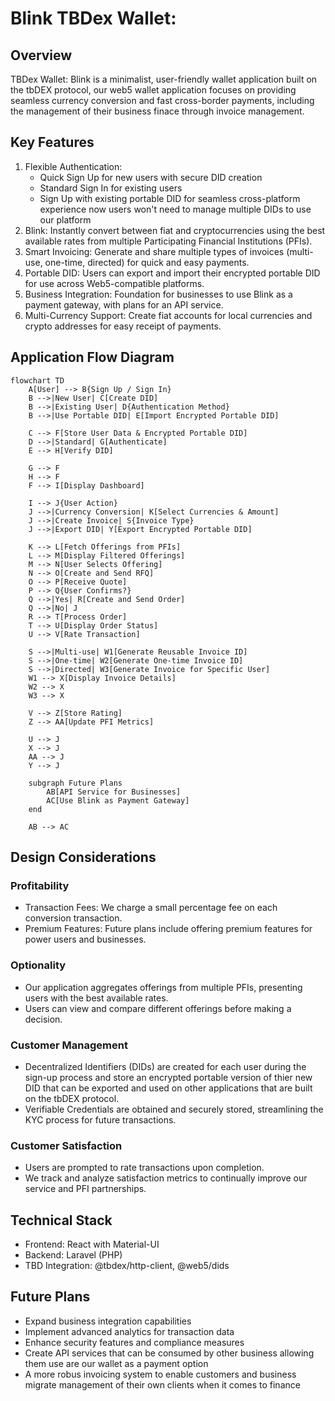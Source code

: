 # Blink TBDex Wallet:

## Overview
TBDex Wallet: Blink is a minimalist, user-friendly wallet application built on the tbDEX protocol, our web5 wallet application focuses on providing seamless currency conversion and fast cross-border payments, including the management of their business finace through invoice management.


## Key Features
1. Flexible Authentication: 
   - Quick Sign Up for new users with secure DID creation
   - Standard Sign In for existing users
   - Sign Up with existing portable DID for seamless cross-platform experience now users won't need to manage multiple DIDs to use our platform
2. Blink: Instantly convert between fiat and cryptocurrencies using the best available rates from multiple Participating Financial Institutions (PFIs).
3. Smart Invoicing: Generate and share multiple types of invoices (multi-use, one-time, directed) for quick and easy payments.
4. Portable DID: Users can export and import their encrypted portable DID for use across Web5-compatible platforms.
5. Business Integration: Foundation for businesses to use Blink as a payment gateway, with plans for an API service.
6. Multi-Currency Support: Create fiat accounts for local currencies and crypto addresses for easy receipt of payments.
## Application Flow Diagram

```mermaid
flowchart TD
    A[User] --> B{Sign Up / Sign In}
    B -->|New User| C[Create DID]
    B -->|Existing User| D{Authentication Method}
    B -->|Use Portable DID| E[Import Encrypted Portable DID]
    
    C --> F[Store User Data & Encrypted Portable DID]
    D -->|Standard| G[Authenticate]
    E --> H[Verify DID]
    
    G --> F
    H --> F
    F --> I[Display Dashboard]

    I --> J{User Action}
    J -->|Currency Conversion| K[Select Currencies & Amount]
    J -->|Create Invoice| S{Invoice Type}
    J -->|Export DID| Y[Export Encrypted Portable DID]

    K --> L[Fetch Offerings from PFIs]
    L --> M[Display Filtered Offerings]
    M --> N[User Selects Offering]
    N --> O[Create and Send RFQ]
    O --> P[Receive Quote]
    P --> Q{User Confirms?}
    Q -->|Yes| R[Create and Send Order]
    Q -->|No| J
    R --> T[Process Order]
    T --> U[Display Order Status]
    U --> V[Rate Transaction]

    S -->|Multi-use| W1[Generate Reusable Invoice ID]
    S -->|One-time| W2[Generate One-time Invoice ID]
    S -->|Directed| W3[Generate Invoice for Specific User]
    W1 --> X[Display Invoice Details]
    W2 --> X
    W3 --> X

    V --> Z[Store Rating]
    Z --> AA[Update PFI Metrics]

    U --> J
    X --> J
    AA --> J
    Y --> J

    subgraph Future Plans
        AB[API Service for Businesses]
        AC[Use Blink as Payment Gateway]
    end

    AB --> AC
```


## Design Considerations

### Profitability
* Transaction Fees: We charge a small percentage fee on each conversion transaction.
* Premium Features: Future plans include offering premium features for power users and businesses.

### Optionality
* Our application aggregates offerings from multiple PFIs, presenting users with the best available rates.
* Users can view and compare different offerings before making a decision.

### Customer Management
* Decentralized Identifiers (DIDs) are created for each user during the sign-up process and store an encrypted portable version of thier new DID that can be exported and used on other applications that are built on the tbDEX protocol.
* Verifiable Credentials are obtained and securely stored, streamlining the KYC process for future transactions.

### Customer Satisfaction
* Users are prompted to rate transactions upon completion.
* We track and analyze satisfaction metrics to continually improve our service and PFI partnerships.

## Technical Stack
* Frontend: React with Material-UI
* Backend: Laravel (PHP)
* TBD Integration: @tbdex/http-client, @web5/dids



## Future Plans
* Expand business integration capabilities
* Implement advanced analytics for transaction data
* Enhance security features and compliance measures
* Create API services that can be consumed by other business allowing them use are our wallet as a payment option
* A more robus invoicing system to enable customers and business migrate management of their own clients when it comes to finance 



